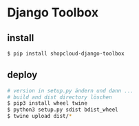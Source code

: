 # Django Toolbox

## install

```sh
$ pip install shopcloud-django-toolbox
```

## deploy

```sh
# version in setup.py ändern und dann ...
# build and dist directory löschen
$ pip3 install wheel twine
$ python3 setup.py sdist bdist_wheel
$ twine upload dist/* 
```